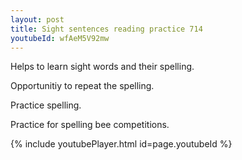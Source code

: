 ```yaml
---
layout: post
title: Sight sentences reading practice 714
youtubeId: wfAeM5V92mw
---
```

 
 
Helps to learn sight words and their spelling.

Opportunitiy to repeat the spelling. 

Practice spelling. 
 
Practice for spelling bee competitions. 
 
{% include youtubePlayer.html id=page.youtubeId %}
 
 
